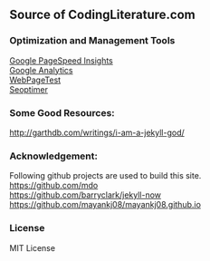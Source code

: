 ## Source of CodingLiterature.com


### Optimization and Management Tools
[Google PageSpeed Insights](https://developers.google.com/speed/pagespeed/insights/?url=codingliterature.com&tab=desktop)<br/>
[Google Analytics](https://analytics.google.com/)<br/>
[WebPageTest](http://www.webpagetest.org/) <br/>
[Seoptimer](http://www.seoptimer.com/codingliterature.com)

### Some Good Resources:
http://garthdb.com/writings/i-am-a-jekyll-god/

### Acknowledgement:
Following github projects are used to build this site.<br/>
https://github.com/mdo <br/>
https://github.com/barryclark/jekyll-now <br/>
https://github.com/mayankj08/mayankj08.github.io

### License
MIT License
